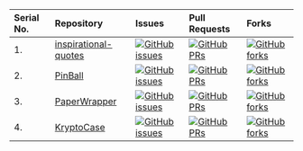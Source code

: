 | Serial No. | Repository  | Issues  | Pull Requests  | Forks |
|:--|:--|:--|:--|:--|
| 1. | [inspirational-quotes](https://github.com/Matrix-io9/inspirational-quotes)  | [![GitHub issues](https://img.shields.io/github/issues/Matrix-io9/inspirational-quotes?color=red&logo=github&style=flat-square)](https://github.com/Matrix-io9/inspirational-quotes/issues) | [![GitHub PRs](https://img.shields.io/github/issues-pr/Matrix-io9/inspirational-quotes?style=social&logo=github)](https://github.com/Matrix-io9/inspirational-quotes/pulls)  | [![GitHub forks](https://img.shields.io/github/forks/Matrix-io9/inspirational-quotes?style=flat-square&logo=git)](https://github.com/Matrix-io9/inspirational-quotes/network) |
| 2. | [PinBall](https://github.com/Matrix-io9/PinBall)  | [![GitHub issues](https://img.shields.io/github/issues/Matrix-io9/PinBall?color=red&logo=github&style=flat-square)](https://github.com/Matrix-io9/PinBall/issues) | [![GitHub PRs](https://img.shields.io/github/issues-pr/Matrix-io9/PinBall?style=social&logo=github)](https://github.com/Matrix-io9/PinBall/pulls)  | [![GitHub forks](https://img.shields.io/github/forks/Matrix-io9/PinBall?style=flat-square&logo=git)](https://github.com/Matrix-io9/PinBall/network) |
| 3. | [PaperWrapper](https://github.com/Matrix-io9/PaperWrapper)  | [![GitHub issues](https://img.shields.io/github/issues/Matrix-io9/PaperWrapper?color=red&logo=github&style=flat-square)](https://github.com/Matrix-io9/PaperWrapper/issues) | [![GitHub PRs](https://img.shields.io/github/issues-pr/Matrix-io9/PaperWrapper?style=social&logo=github)](https://github.com/Matrix-io9/PaperWrapper/pulls)  | [![GitHub forks](https://img.shields.io/github/forks/Matrix-io9/PaperWrapper?style=flat-square&logo=git)](https://github.com/Matrix-io9/PaperWrapper/network) |
| 4. | [KryptoCase](https://github.com/Matrix-io9/dictionary-app)  | [![GitHub issues](https://img.shields.io/github/issues/Matrix-io9/KryptoCase?color=red&logo=github&style=flat-square)](https://github.com/Matrix-io9/KryptoCase/issues) | [![GitHub PRs](https://img.shields.io/github/issues-pr/Matrix-io9/KryptoCase?style=social&logo=github)](https://github.com/Matrix-io9/KryptoCase/pulls)  | [![GitHub forks](https://img.shields.io/github/forks/Matrix-io9/KryptoCase?style=flat-square&logo=git)](https://github.com/Matrix-io9/KryptoCase/network) |
